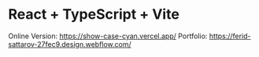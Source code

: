 # React + TypeScript + Vite

Online Version: https://show-case-cyan.vercel.app/
Portfolio: https://ferid-sattarov-27fec9.design.webflow.com/